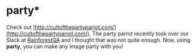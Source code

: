 # party*

Check out [http://cultofthepartyparrot.com/](http://cultofthepartyparrot.com/). The party parrot recently took over our Slack at [RainforestQA](https://www.rainforestqa.com/) and I thought that was not quite enough. Now, using **party**, you can make any image party with you!
